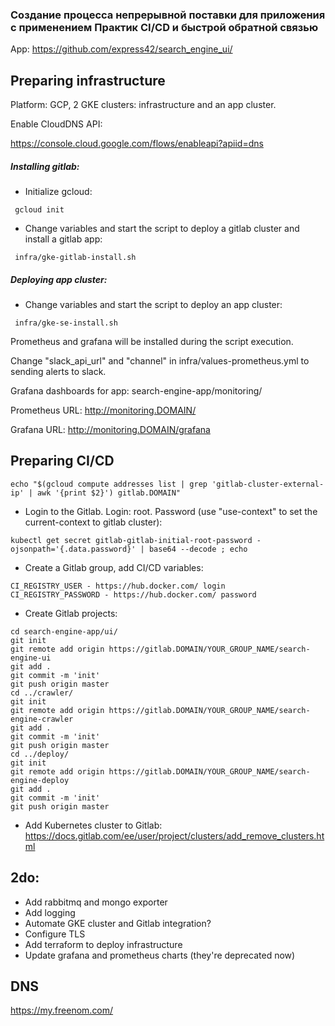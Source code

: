 ### Создание процесса непрерывной поставки для приложения с применением Практик CI/CD и быстрой обратной связью

App: https://github.com/express42/search_engine_ui/

## Preparing infrastructure

Platform: GCP, 2 GKE clusters: infrastructure and an app cluster.

Enable CloudDNS API:

https://console.cloud.google.com/flows/enableapi?apiid=dns

##### Installing gitlab:

- Initialize gcloud:
```
 gcloud init
```
- Change variables and start the script to deploy a gitlab cluster and install a gitlab app:
```
 infra/gke-gitlab-install.sh
```

##### Deploying app cluster:

- Change variables and start the script to deploy an app cluster:
```
 infra/gke-se-install.sh
```

Prometheus and grafana will be installed during the script execution.

Change "slack_api_url" and "channel" in infra/values-prometheus.yml to sending alerts to slack.

Grafana dashboards for app: search-engine-app/monitoring/ 

Prometheus URL: http://monitoring.DOMAIN/

Grafana URL: http://monitoring.DOMAIN/grafana


## Preparing CI/CD
```
echo "$(gcloud compute addresses list | grep 'gitlab-cluster-external-ip' | awk '{print $2}') gitlab.DOMAIN"
```
- Login to the Gitlab. Login: root. Password (use "use-context" to set the current-context to gitlab cluster):
```
kubectl get secret gitlab-gitlab-initial-root-password -ojsonpath='{.data.password}' | base64 --decode ; echo
```
- Create a Gitlab group, add CI/CD variables:
```
CI_REGISTRY_USER - https://hub.docker.com/ login
CI_REGISTRY_PASSWORD - https://hub.docker.com/ password
```
- Create Gitlab projects:
```
cd search-engine-app/ui/
git init
git remote add origin https://gitlab.DOMAIN/YOUR_GROUP_NAME/search-engine-ui
git add .
git commit -m 'init'
git push origin master
cd ../crawler/
git init
git remote add origin https://gitlab.DOMAIN/YOUR_GROUP_NAME/search-engine-crawler
git add .
git commit -m 'init'
git push origin master
cd ../deploy/
git init
git remote add origin https://gitlab.DOMAIN/YOUR_GROUP_NAME/search-engine-deploy
git add .
git commit -m 'init'
git push origin master
```

- Add Kubernetes cluster to Gitlab: https://docs.gitlab.com/ee/user/project/clusters/add_remove_clusters.html


## 2do:
- Add rabbitmq and mongo exporter
- Add logging
- Automate GKE cluster and Gitlab integration?
- Configure TLS
- Add terraform to deploy infrastructure 
- Update grafana and prometheus charts (they're deprecated now)

## DNS
https://my.freenom.com/
